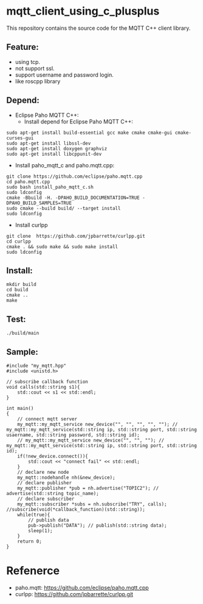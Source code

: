 mqtt_client_using_c_plusplus
===

This repository contains the source code for the MQTT C++ client library.

## Feature:
- using tcp.
- not support ssl.
- support username and password login.
- like roscpp library

## Depend:

* Eclipse Paho MQTT C++:
  - Install depend for Eclipse Paho MQTT C++:
```
sudo apt-get install build-essential gcc make cmake cmake-gui cmake-curses-gui
sudo apt-get install libssl-dev 
sudo apt-get install doxygen graphviz
sudo apt-get install libcppunit-dev
```

  - Install paho_mqtt_c and paho.mqtt.cpp:
```
git clone https://github.com/eclipse/paho.mqtt.cpp
cd paho.mqtt.cpp
sudo bash install_paho_mqtt_c.sh
sudo ldconfig
cmake -Bbuild -H. -DPAHO_BUILD_DOCUMENTATION=TRUE -DPAHO_BUILD_SAMPLES=TRUE
sudo cmake --build build/ --target install
sudo ldconfig
```

  - Install curlpp
```
git clone  https://github.com/jpbarrette/curlpp.git
cd curlpp
cmake . && sudo make && sudo make install
sudo ldconfig
```
  
## Install:
```
mkdir build
cd build
cmake ..
make
```

## Test:
```
./build/main
```
## Sample:

```Clike=
#include "my_mqtt.hpp"
#include <unistd.h>

// subscribe callback function
void calls(std::string s1){
    std::cout << s1 << std::endl;
}

int main()
{
    // connect mqtt server
    my_mqtt::my_mqtt_service new_device("", "", "", "", ""); // my_mqtt::my_mqtt_service(std::string ip, std::string port, std::string usaername, std::string password, std::string id);
    // my_mqtt::my_mqtt_service new_device("", "", ""); // my_mqtt::my_mqtt_service(std::string ip, std::string port, std::string id);
    if(!new_device.connect()){
        std::cout << "connect fail" << std::endl;
    }
    // declare new node
    my_mqtt::nodehandle nh(&new_device);
    // declare publisher
    my_mqtt::publisher *pub = nh.advertise("TOPIC2"); // advertise(std::string topic_name);
    // declare subscriber
    my_mqtt::subscriber *subs = nh.subscribe("TRY", calls); //subscribe(void(*callback_function)(std::string));
    while(true){
        // publish data
        pub->publish("DATA"); // publish(std::string data);
        sleep(1);
    }
    return 0;
}
```

# Refenerce
* paho.mqtt: https://github.com/eclipse/paho.mqtt.cpp
* curlpp: https://github.com/jpbarrette/curlpp.git
